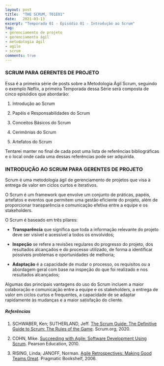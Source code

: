 ```yaml
---
layout: post
title:  "THE SCRUM, T01E01"
date:   2021-03-13
excerpt: "Temporada 01 - Episódio 01 - Introdução ao Scrum"
tag:
- gerenciamento de projeto
- gerenciamento ágil
- metodologia ágil
- agile
- scrum
comments: true
---
```

### SCRUM PARA GERENTES DE PROJETO

Essa é a primeira série de posts sobre a Metodologia Ágil Scrum, seguindo o exemplo Neflix, a primeira Temporada dessa Série será composta de cinco episódios que abordarão:

1. Introdução ao Scrum

2. Papéis e Responsabilidades do Scrum

3. Conceitos Básicos do Scrum

4. Cerimônias do Scrum

5. Artefatos do Scrum

Tentarei manter no final de cada post uma lista de referências bibliográficas e o local onde cada uma dessas referências pode ser adquirida.

### INTRODUÇÃO AO SCRUM PARA GERENTES DE PROJETO

Scrum é uma metodologia ágil de gerenciamento de projetos que visa à entrega de valor em ciclos curtos e iterativos. 

O Scrum é um framework que envolve um conjunto de práticas, papéis, artefatos e eventos que permitem uma gestão eficiente do projeto, além de proporcionar transparência e comunicação efetiva entre a equipe e os stakeholders.

O Scrum é baseado em três pilares: 
- **Transparência** que significa que toda a informação relevante do projeto deve ser visível e acessível a todos os envolvidos;

- **Inspeção** se refere a revisões regulares do progresso do projeto, dos resultados alcançados e do processo utilizado, de forma a identificar possíveis problemas e oportunidades de melhoria;

- **Adaptação** é a capacidade de mudar o processo, os requisitos ou a abordagem geral com base na inspeção do que foi realizado e nos resultados alcançados;

Algumas das principais vantagens do uso do Scrum incluem a maior colaboração e comunicação entre a equipe e os stakeholders, a entrega de valor em ciclos curtos e frequentes, a capacidade de se adaptar rapidamente às mudanças e a maior satisfação do cliente.

##### Referências
1. SCHWABER, Ken; SUTHERLAND, Jeff. [The Scrum Guide: The Definitive Guide to Scrum: The Rules of the Game](https://scrumguides.org/docs/scrumguide/v2020/2020-Scrum-Guide-PortugueseBR-3.0.pdf). Scrum.org, 2020.

2. COHN, Mike. [Succeeding with Agile: Software Development Using Scrum](https://amzn.to/3KHalx9). Pearson Education, 2010.

3. RISING, Linda; JANOFF, Norman. [Agile Retrospectives: Making Good Teams Great](https://amzn.to/41grrJm). Pragmatic Bookshelf, 2006.

